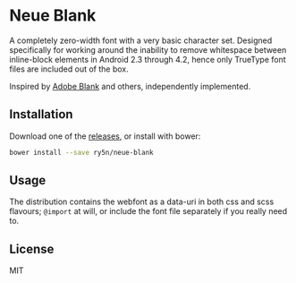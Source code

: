 
# Neue Blank

A completely zero-width font with a very basic character set. Designed specifically for working around the inability to remove whitespace between inline-block elements in Android 2.3 through 4.2, hence only TrueType font files are included out of the box.

Inspired by [Adobe Blank](https://github.com/adobe-fonts/adobe-blank) and others, independently implemented.

## Installation

Download one of the [releases](https://github.com/ry5n/neue-blank/releases), or install with bower:

```bash
bower install --save ry5n/neue-blank
```

## Usage

The distribution contains the webfont as a data-uri in both css and scss flavours; `@import` at will, or include the font file separately if you really need to.

## License

MIT
